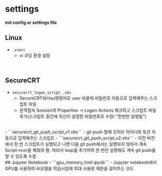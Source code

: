 # settings
**init config or settings file**

## Linux  
- ```.vimrc```  
	- vi 코딩 환경 설정  
<br>

## SecureCRT  
- ```securecrt_logon_script_.vbs```    
	- SecureCRT에서su명령어로 user 바꿀때 비밀번호 자동으로 입력해주는 스크립트 파일  
	- 원격접속 Session의 Properties -> Logon Actions 체크하고 스크립트 파일 추가(스크립트 중간에 자신이 설정한 비밀번호로 수정/ "한번만 실행됨")

<br>   
- ```securecrt_git_push_script_v1.vbs```  
	- git push 할때 깃허브 아이디와 토큰 자동으로 입력해주는 스크립트  
- ```securecrt_git_push_script_v2.vbs```  
	- 이전 버전에서 한 번 스크립트가 실행되고 나면 다음 git push에서는 실행되지 않아서 계속 Script->run을 해줘야 함. 따라서 loop를 추가하여 한 번만 실행해도 계속 git push를 할 수 있도록 수정

<br>   
## Jupyter Notebook
- ```gpu_memory_limit.ipynb``` 
	- Jupyter notebook에서 GPU를 사용하여 AI모델을 학습시킬때 최대 사용량 제한을 걸어주는 코드
